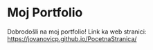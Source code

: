# Moj Portfolio

Dobrodošli na moj portfolio!
Link ka web stranici: https://jovanovicp.github.io/PocetnaStranica/
